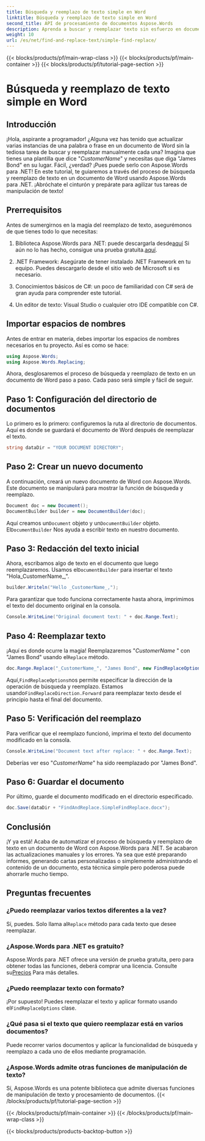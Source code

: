 ```yaml
---
title: Búsqueda y reemplazo de texto simple en Word
linktitle: Búsqueda y reemplazo de texto simple en Word
second_title: API de procesamiento de documentos Aspose.Words
description: Aprenda a buscar y reemplazar texto sin esfuerzo en documentos de Word con Aspose.Words para .NET. Incluye una guía paso a paso.
weight: 10
url: /es/net/find-and-replace-text/simple-find-replace/
---
```


{{< blocks/products/pf/main-wrap-class >}}
{{< blocks/products/pf/main-container >}}
{{< blocks/products/pf/tutorial-page-section >}}

# Búsqueda y reemplazo de texto simple en Word

## Introducción

¡Hola, aspirante a programador! ¿Alguna vez has tenido que actualizar varias instancias de una palabra o frase en un documento de Word sin la tediosa tarea de buscar y reemplazar manualmente cada una? Imagina que tienes una plantilla que dice "_CustomerName_" y necesitas que diga "James Bond" en su lugar. Fácil, ¿verdad? ¡Pues puede serlo con Aspose.Words para .NET! En este tutorial, te guiaremos a través del proceso de búsqueda y reemplazo de texto en un documento de Word usando Aspose.Words para .NET. ¡Abróchate el cinturón y prepárate para agilizar tus tareas de manipulación de texto!

## Prerrequisitos

Antes de sumergirnos en la magia del reemplazo de texto, asegurémonos de que tienes todo lo que necesitas:

1.  Biblioteca Aspose.Words para .NET: puede descargarla desde[aquí](https://releases.aspose.com/words/net/) Si aún no lo has hecho, consigue una prueba gratuita.[aquí](https://releases.aspose.com/).

2. .NET Framework: Asegúrate de tener instalado .NET Framework en tu equipo. Puedes descargarlo desde el sitio web de Microsoft si es necesario.

3. Conocimientos básicos de C#: un poco de familiaridad con C# será de gran ayuda para comprender este tutorial.

4. Un editor de texto: Visual Studio o cualquier otro IDE compatible con C#.

## Importar espacios de nombres

Antes de entrar en materia, debes importar los espacios de nombres necesarios en tu proyecto. Así es como se hace:

```csharp
using Aspose.Words;
using Aspose.Words.Replacing;
```

Ahora, desglosaremos el proceso de búsqueda y reemplazo de texto en un documento de Word paso a paso. Cada paso será simple y fácil de seguir.

## Paso 1: Configuración del directorio de documentos

Lo primero es lo primero: configuremos la ruta al directorio de documentos. Aquí es donde se guardará el documento de Word después de reemplazar el texto.

```csharp
string dataDir = "YOUR DOCUMENT DIRECTORY";
```

## Paso 2: Crear un nuevo documento

A continuación, creará un nuevo documento de Word con Aspose.Words. Este documento se manipulará para mostrar la función de búsqueda y reemplazo.

```csharp
Document doc = new Document();
DocumentBuilder builder = new DocumentBuilder(doc);
```

 Aquí creamos un`Document` objeto y un`DocumentBuilder` objeto. El`DocumentBuilder` Nos ayuda a escribir texto en nuestro documento.

## Paso 3: Redacción del texto inicial

 Ahora, escribamos algo de texto en el documento que luego reemplazaremos. Usamos el`DocumentBuilder` para insertar el texto "Hola_CustomerName_,".

```csharp
builder.Writeln("Hello _CustomerName_,");
```

Para garantizar que todo funciona correctamente hasta ahora, imprimimos el texto del documento original en la consola.

```csharp
Console.WriteLine("Original document text: " + doc.Range.Text);
```

## Paso 4: Reemplazar texto

¡Aquí es donde ocurre la magia! Reemplazaremos "_CustomerName_ " con "James Bond" usando el`Replace` método. 

```csharp
doc.Range.Replace("_CustomerName_", "James Bond", new FindReplaceOptions(FindReplaceDirection.Forward));
```

 Aquí,`FindReplaceOptions`nos permite especificar la dirección de la operación de búsqueda y reemplazo. Estamos usando`FindReplaceDirection.Forward` para reemplazar texto desde el principio hasta el final del documento.

## Paso 5: Verificación del reemplazo

Para verificar que el reemplazo funcionó, imprima el texto del documento modificado en la consola.

```csharp
Console.WriteLine("Document text after replace: " + doc.Range.Text);
```

Deberías ver eso "_CustomerName_" ha sido reemplazado por "James Bond".

## Paso 6: Guardar el documento

Por último, guarde el documento modificado en el directorio especificado.

```csharp
doc.Save(dataDir + "FindAndReplace.SimpleFindReplace.docx");
```

## Conclusión

¡Y ya está! Acaba de automatizar el proceso de búsqueda y reemplazo de texto en un documento de Word con Aspose.Words para .NET. Se acabaron las actualizaciones manuales y los errores. Ya sea que esté preparando informes, generando cartas personalizadas o simplemente administrando el contenido de un documento, esta técnica simple pero poderosa puede ahorrarle mucho tiempo.

## Preguntas frecuentes

### ¿Puedo reemplazar varios textos diferentes a la vez?
 Sí, puedes. Solo llama al`Replace` método para cada texto que desee reemplazar.

### ¿Aspose.Words para .NET es gratuito?
Aspose.Words para .NET ofrece una versión de prueba gratuita, pero para obtener todas las funciones, deberá comprar una licencia. Consulte su[Precios](https://purchase.aspose.com/buy) Para más detalles.

### ¿Puedo reemplazar texto con formato?
 ¡Por supuesto! Puedes reemplazar el texto y aplicar formato usando el`FindReplaceOptions` clase.

### ¿Qué pasa si el texto que quiero reemplazar está en varios documentos?
Puede recorrer varios documentos y aplicar la funcionalidad de búsqueda y reemplazo a cada uno de ellos mediante programación.

### ¿Aspose.Words admite otras funciones de manipulación de texto?
Sí, Aspose.Words es una potente biblioteca que admite diversas funciones de manipulación de texto y procesamiento de documentos.
{{< /blocks/products/pf/tutorial-page-section >}}

{{< /blocks/products/pf/main-container >}}
{{< /blocks/products/pf/main-wrap-class >}}

{{< blocks/products/products-backtop-button >}}
